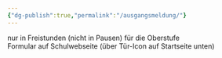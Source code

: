```yaml
---
{"dg-publish":true,"permalink":"/ausgangsmeldung/"}
---
```


nur in Freistunden (nicht in Pausen) für die Oberstufe  
Formular auf Schulwebseite (über Tür-Icon auf Startseite unten)